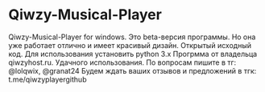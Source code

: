 # Qiwzy-Musical-Player
Qiwzy-Musical-Player for windows. Это beta-версия программы. Но она уже работает отлично и имеет красивый дизайн. 
Открытый исходный код. Для использования установить python 3.x
Прогрмма от владельца qiwzyhost.ru. Удачного использования. По вопросам пишите в тг: @lolqwix, @granat24
Будем ждать ваших отзывов и предложений в тгк: t.me/qiwzyplayergithub
